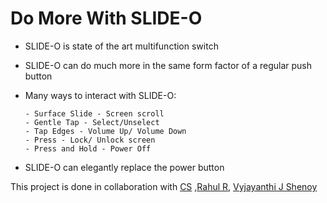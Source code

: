 # Do More With SLIDE-O

- SLIDE-O is state of the art multifunction switch
- SLIDE-O can do much more in the same form factor of a regular push button
- Many ways to interact with SLIDE-O:
      
      - Surface Slide - Screen scroll
      - Gentle Tap - Select/Unselect
      - Tap Edges - Volume Up/ Volume Down
      - Press - Lock/ Unlock screen
      - Press and Hold - Power Off
- SLIDE-O can elegantly replace the power button


This project is done in collaboration with [CS](https://github.com/ash-win-cs) ,[Rahul R](https://github.com/Rahul24-R), [Vyjayanthi J Shenoy](https://github.com/VyjayanthiJShenoy)
